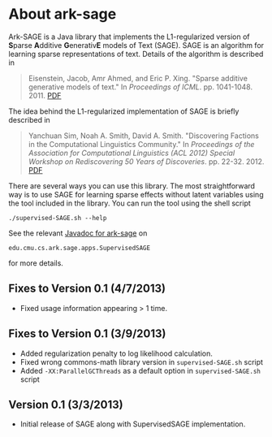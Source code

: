 About ark-sage
==============

Ark-SAGE is a Java library that implements the L1-regularized version of **S**parse **A**dditive **G**enerativ**E** models of Text (SAGE).
SAGE is an algorithm for learning sparse representations of text. Details of the algorithm is described in

> Eisenstein, Jacob, Amr Ahmed, and Eric P. Xing. "Sparse additive generative models of text." In _Proceedings of ICML_. pp. 1041-1048. 2011. [PDF](http://www.cc.gatech.edu/~jeisenst/papers/icml2011.pdf)

The idea behind the L1-regularized implementation of SAGE is briefly described in

> Yanchuan Sim, Noah A. Smith, David A. Smith. "Discovering Factions in the Computational Linguistics Community." In _Proceedings of the Association for Computational Linguistics (ACL 2012) Special Workshop on Rediscovering 50 Years of Discoveries_. pp. 22-32. 2012. [PDF](http://dl.acm.org/citation.cfm?id=2390511)

There are several ways you can use this library.
The most straightforward way is to use SAGE for learning sparse effects without latent variables using the tool included in the library.
You can run the tool using the shell script

    ./supervised-SAGE.sh --help

See the relevant [Javadoc for ark-sage](http://skylander.bitbucket.org/ark-sage/) on

    edu.cmu.cs.ark.sage.apps.SupervisedSAGE

for more details.

Fixes to Version 0.1 (4/7/2013)
--------------------------------
- Fixed usage information appearing > 1 time.

Fixes to Version 0.1 (3/9/2013)
--------------------------------
- Added regularization penalty to log likelihood calculation.
- Fixed wrong commons-math library version in `supervised-SAGE.sh` script
- Added `-XX:ParallelGCThreads` as a default option in `supervised-SAGE.sh` script

Version 0.1 (3/3/2013)
----------------------
- Initial release of SAGE along with SupervisedSAGE implementation.
